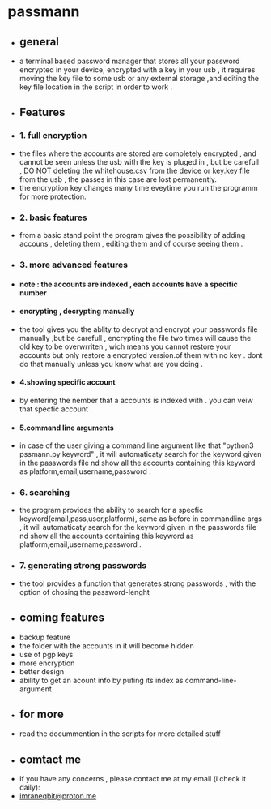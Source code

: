 # passmann
 - ## general
- a terminal based password manager that stores all your password encrypted in your device,  encrypted with a key in your usb , it requires moving the key file to some usb or any external storage ,and editing the key file location in the script in order to work .
- ## Features
- ### 1. full encryption
- the files where the accounts are stored are completely encrypted , and cannot be seen unless the usb with the key is pluged in , but be carefull , DO NOT deleting the whitehouse.csv from the  device or key.key file from the usb , the passes in this case are lost permanently.
-  the encryption key changes many time eveytime you run the programm for more protection.
- ### 2. basic features
- from a basic stand point the program gives the possibility of adding accouns , deleting them , editing them and of course seeing them .
- ### 3. more advanced features
- #### note : the accounts are indexed , each accounts have a specific number
- #### encrypting , decrypting manually
- the tool gives you the ablity to decrypt and encrypt your passwords file manually ,but be carefull , encrypting the file two times will cause the old key to be overwrriten , wich means you cannot restore your accounts but only restore a encrypted version.of them with no key . dont do that manually unless you know what are you doing .
- #### 4.showing specific account
- by entering the nember that a accounts is indexed with . you can veiw that specfic account .
- #### 5.command line arguments 
- in case of the  user giving a command line argument like that "python3 pssmann.py keyword" , it will automaticaty search for the keyword given in the passwords file nd show all the accounts containing this keyword as platform,email,username,password .
- ### 6. searching 
- the program provides the ability to search for a specfic keyword(email,pass,user,platform), same as before in commandline args , it will automaticaty search for the keyword given in the passwords file nd show all the accounts containing this keyword as platform,email,username,password .
- ### 7. generating strong passwords
- the tool provides a function that generates strong passwords , with the option of chosing the password-lenght
- ## coming features
- backup feature
- the folder with the accounts in it will  become hidden
- use of pgp keys
- more encryption 
- better design 
- ability to get an acount info by puting its index as command-line-argument
- ## for more 
- read the docummention in the scripts for more detailed stuff
- ## comtact me 
- if you have any concerns , please contact me at my email (i check it daily):
- imraneqbit@proton.me 
